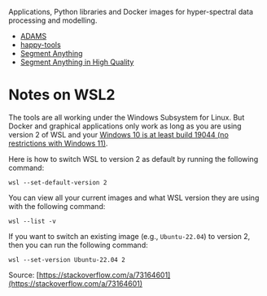 Applications, Python libraries and Docker images for hyper-spectral data processing and modelling.

* [ADAMS](adams.md)
* [happy-tools](happy_tools/index.md)
* [Segment Anything](sam.md)
* [Segment Anything in High Quality](sam-hq.md)


# Notes on WSL2

The tools are all working under the Windows Subsystem for Linux. But Docker 
and graphical applications only work as long as you are using version 2 of 
WSL and your [Windows 10 is at least build 19044 (no restrictions with 
Windows 11)](https://learn.microsoft.com/en-us/windows/wsl/tutorials/gui-apps).

Here is how to switch WSL to version 2 as default by running the following
command:

```
wsl --set-default-version 2
```

You can view all your current images and what WSL version they are using
with the following command:

```
wsl --list -v
```

If you want to switch an existing image (e.g., `Ubuntu-22.04`) to version 2,
then you can run the following command:

```
wsl --set-version Ubuntu-22.04 2
```

Source: [https://stackoverflow.com/a/73164601](https://stackoverflow.com/a/73164601)
